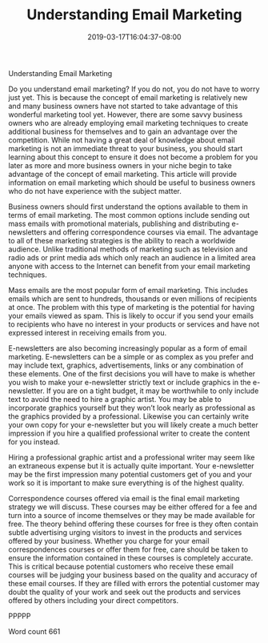 ﻿---
title: "Understanding Email Marketing"
date: 2019-03-17T16:04:37-08:00
description: "Text Tips for Web Success"
featured_image: "/images/Text.jpg"
tags: ["Text"]
---

Understanding Email Marketing

Do you understand email marketing? If you do not, you do not have to worry just yet. This is because the concept of email marketing is relatively new and many business owners have not started to take advantage of this wonderful marketing tool yet. However, there are some savvy business owners who are already employing email marketing techniques to create additional business for themselves and to gain an advantage over the competition. While not having a great deal of knowledge about email marketing is not an immediate threat to your business, you should start learning about this concept to ensure it does not become a problem for you later as more and more business owners in your niche begin to take advantage of the concept of email marketing. This article will provide information on email marketing which should be useful to business owners who do not have experience with the subject matter.

Business owners should first understand the options available to them in terms of email marketing. The most common options include sending out mass emails with promotional materials, publishing and distributing e-newsletters and offering correspondence courses via email. The advantage to all of these marketing strategies is the ability to reach a worldwide audience. Unlike traditional methods of marketing such as television and radio ads or print media ads which only reach an audience in a limited area anyone with access to the Internet can benefit from your email marketing techniques.

Mass emails are the most popular form of email marketing. This includes emails which are sent to hundreds, thousands or even millions of recipients at once. The problem with this type of marketing is the potential for having your emails viewed as spam. This is likely to occur if you send your emails to recipients who have no interest in your products or services and have not expressed interest in receiving emails from you.

E-newsletters are also becoming increasingly popular as a form of email marketing. E-newsletters can be a simple or as complex as you prefer and may include text, graphics, advertisements, links or any combination of these elements. One of the first decisions you will have to make is whether you wish to make your e-newsletter strictly text or include graphics in the e-newsletter. If you are on a tight budget, it may be worthwhile to only include text to avoid the need to hire a graphic artist. You may be able to incorporate graphics yourself but they won’t look nearly as professional as the graphics provided by a professional. Likewise you can certainly write your own copy for your e-newsletter but you will likely create a much better impression if you hire a qualified professional writer to create the content for you instead. 

Hiring a professional graphic artist and a professional writer may seem like an extraneous expense but it is actually quite important. Your e-newsletter may be the first impression many potential customers get of you and your work so it is important to make sure everything is of the highest quality. 

Correspondence courses offered via email is the final email marketing strategy we will discuss. These courses may be either offered for a fee and turn into a source of income themselves or they may be made available for free. The theory behind offering these courses for free is they often contain subtle advertising urging visitors to invest in the products and services offered by your business. Whether you charge for your email correspondences courses or offer them for free, care should be taken to ensure the information contained in these courses is completely accurate. This is critical because potential customers who receive these email courses will be judging your business based on the quality and accuracy of these email courses. If they are filled with errors the potential customer may doubt the quality of your work and seek out the products and services offered by others including your direct competitors.

PPPPP

Word count 661

